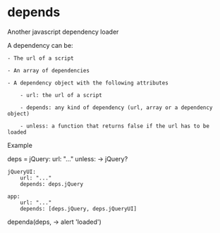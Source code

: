 depends
=======

Another javascript dependency loader

A dependency can be:

	- The url of a script

	- An array of dependencies
	
	- A dependency object with the following attributes
	
		- url: the url of a script
	
		- depends: any kind of dependency (url, array or a dependency object)
	
		- unless: a function that returns false if the url has to be loaded

Example


deps = 
    jQuery:
        url: "..."
        unless: -> jQuery?

    jQueryUI:
        url: "..."
        depends: deps.jQuery

    app:
        url: "..."
        depends: [deps.jQuery, deps.jQueryUI]

dependa(deps, -> alert 'loaded')